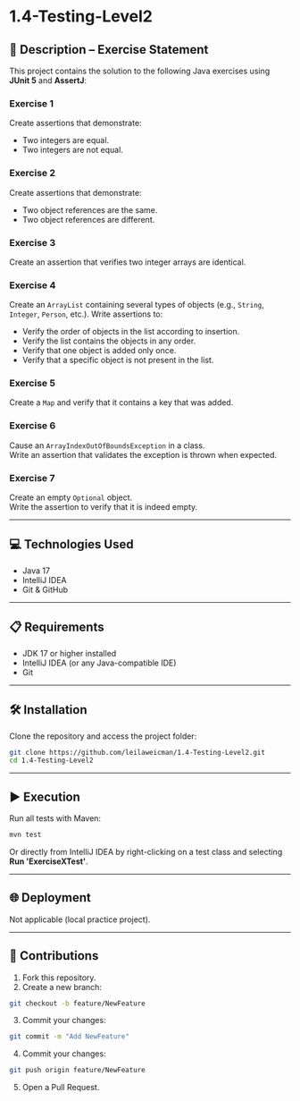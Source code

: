 # 1.4-Testing-Level2

## 📄 Description – Exercise Statement

This project contains the solution to the following Java exercises using **JUnit 5** and **AssertJ**:

### Exercise 1
Create assertions that demonstrate:
- Two integers are equal.
- Two integers are not equal.

### Exercise 2
Create assertions that demonstrate:
- Two object references are the same.
- Two object references are different.

### Exercise 3
Create an assertion that verifies two integer arrays are identical.

### Exercise 4
Create an `ArrayList` containing several types of objects (e.g., `String`, `Integer`, `Person`, etc.). Write assertions to:
- Verify the order of objects in the list according to insertion.
- Verify the list contains the objects in any order.
- Verify that one object is added only once.
- Verify that a specific object is not present in the list.

### Exercise 5
Create a `Map` and verify that it contains a key that was added.

### Exercise 6
Cause an `ArrayIndexOutOfBoundsException` in a class.  
Write an assertion that validates the exception is thrown when expected.

### Exercise 7
Create an empty `Optional` object.  
Write the assertion to verify that it is indeed empty.

---

## 💻 Technologies Used
- Java 17  
- IntelliJ IDEA  
- Git & GitHub  

---

## 📋 Requirements
- JDK 17 or higher installed  
- IntelliJ IDEA (or any Java-compatible IDE)  
- Git  

---

## 🛠️ Installation
Clone the repository and access the project folder:

```sh
git clone https://github.com/leilaweicman/1.4-Testing-Level2.git
cd 1.4-Testing-Level2
```

---

## ▶️ Execution


Run all tests with Maven:

```sh
mvn test
```
Or directly from IntelliJ IDEA by right-clicking on a test class and selecting **Run 'ExerciseXTest'**.

---

## 🌐 Deployment
Not applicable (local practice project).


---

## 🤝 Contributions

1. Fork this repository.
2. Create a new branch:
```sh
git checkout -b feature/NewFeature
```
3. Commit your changes:
```sh
git commit -m "Add NewFeature"
```
4. Commit your changes:
```sh
git push origin feature/NewFeature
```
5. Open a Pull Request.
